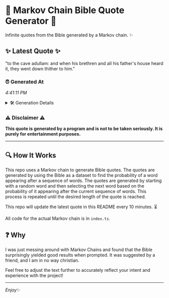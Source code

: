 # 📖 Markov Chain Bible Quote Generator 📖

Infinite quotes from the Bible generated by a Markov chain. ✨

## ✨ Latest Quote ✨
"to the cave adullam: and when his brethren and all his father's house heard it, they went down thither to him."

### ⏰ Generated At
*4:41:11 PM*

<details>
    <summary>🛠️ Generation Details</summary>
    <p>
        <strong>🌱 Seed:</strong> to<br>
        <strong>🔄 Iterations:</strong> 20<br>
        <strong>📜 Context History:</strong><br>[ to ]: the<br>[ to, the ]: cave<br>[ to, the, cave ]: adullam:<br>[ to, the, cave, adullam: ]: and<br>[ to, the, cave, adullam:, and ]: when<br>[ to, the, cave, adullam:, and, when ]: his<br>[ the, cave, adullam:, and, when, his ]: brethren<br>[ cave, adullam:, and, when, his, brethren ]: and<br>[ adullam:, and, when, his, brethren, and ]: all<br>[ and, when, his, brethren, and, all ]: his<br>[ when, his, brethren, and, all, his ]: father's<br>[ his, brethren, and, all, his, father's ]: house<br>[ brethren, and, all, his, father's, house ]: heard<br>[ and, all, his, father's, house, heard ]: it,<br>[ all, his, father's, house, heard, it, ]: they<br>[ his, father's, house, heard, it,, they ]: went<br>[ father's, house, heard, it,, they, went ]: down<br>[ house, heard, it,, they, went, down ]: thither<br>[ heard, it,, they, went, down, thither ]: to<br>[ it,, they, went, down, thither, to ]: him.<br>
    </p>
</details>

### ⚠️ Disclaimer ⚠️
**This quote is generated by a program and is not to be taken seriously. It is purely for entertainment purposes.**

---

## 🔍 How It Works

This repo uses a Markov chain to generate Bible quotes. The quotes are generated by using the Bible as a dataset to find the probability of a word appearing after a sequence of words. The quotes are generated by starting with a random word and then selecting the next word based on the probability of it appearing after the current sequence of words. This process is repeated until the desired length of the quote is reached.

This repo will update the latest quote in this README every 10 minutes. ⏳

All code for the actual Markov chain is in `index.ts`.

## ❓ Why

I was just messing around with Markov Chains and found that the Bible surprisingly yielded good results when prompted. 
It was suggested by a friend, and I am in no way christian.

Feel free to adjust the text further to accurately reflect your intent and experience with the project!

---

*Enjoy*✨
